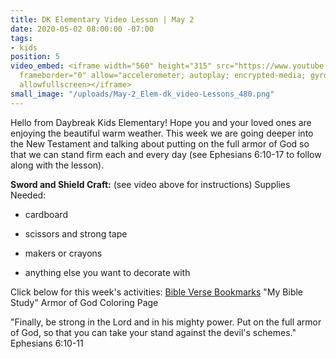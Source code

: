 ```yaml
---
title: DK Elementary Video Lesson | May 2
date: 2020-05-02 08:00:00 -07:00
tags:
- kids
position: 5
video_embed: <iframe width="560" height="315" src="https://www.youtube.com/embed/QubodtsT8uI"
  frameborder="0" allow="accelerometer; autoplay; encrypted-media; gyroscope; picture-in-picture"
  allowfullscreen></iframe>
small_image: "/uploads/May-2_Elem-dk_video-Lessons_480.png"
---
```


Hello from Daybreak Kids Elementary! Hope you and your loved ones are enjoying the beautiful warm weather. This week we are going deeper into the New Testament and talking about putting on the full armor of God so that we can stand firm each and every day (see Ephesians 6:10-17 to follow along with the lesson).

**Sword and Shield Craft:**
\(see video above for instructions)
Supplies Needed:

* cardboard

* scissors and strong tape

* makers or crayons

* anything else you want to decorate with

Click below for this week's activities:
[Bible Verse Bookmarks](https://drive.google.com/file/d/1-cn4G9ptLoHQxs3SS86jI7HJLSNzVQ0z/view?usp=sharing)
"My Bible Study"
Armor of God Coloring Page

"Finally, be strong in the Lord and in his mighty power. Put on the full armor of God, so that you can take your stand against the devil's schemes." Ephesians 6:10-11